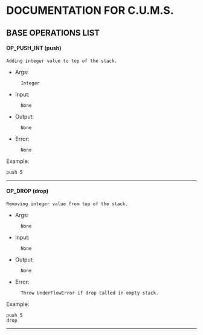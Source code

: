 # DOCUMENTATION FOR C.U.M.S.


## BASE OPERATIONS LIST

#### OP_PUSH_INT (push)

	Adding integer value to top of the stack.
- Args:
	
		Integer
- Input: 
	
		None
- Output: 
	
		None
- Error:

		None
Example:
	
	push 5


---
#### OP_DROP (drop) 

	Removing integer value from top of the stack.
		
- Args:
	
		None
- Input: 
	
		None
- Output: 
	
		None

- Error:

		Throw UnderFlowError if drop called in empty stack.
Example:
	
	push 5
	drop 
---


	  
